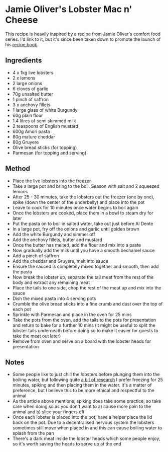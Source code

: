 # Jamie Oliver's Lobster Mac n' Cheese


This recipe is heavily inspired by a recipe from Jamie Oliver's comfort food series. I'd link to it, but it's since been taken down to promote the launch of his [recipe book](http://www.jamieoliver.com/comfortfood).


## Ingredients


* 4 x 1kg live lobsters
* 2 x lemons
* 2 large onions
* 6 cloves of garlic
* 70g unsalted butter
* 1 pinch of saffron
* 3 x anchovy fillets
* 1 large glass of white Burgundy
* 60g plain flour
* 1.4 litres of semi skimmed milk
* 2 teaspoons of English mustard
* 600g Amori pasta
* 80g mature cheddar
* 80g Gruyere
* Olive bread sticks (for topping)
* Parmesan (for topping and serving)


## Method


* Place the live lobsters into the freezer
* Take a large pot and bring to the boil. Season with salt and 2 squeezed lemons
* After 25 - 30 minutes, take the lobsters out the freezer (one by one), spike (down the center of the underbelly) and place into the pot
* Leave to cook for 10 minutes once water begins to boil again
* Once the lobsters are cooked, place them in a bowl to steam dry for later
* Put the pasta on to boil in salted water, take out just before Al Dente
* In a large pot, fry off the onions and garlic until golden brown
* Add the white Burgundy and simmer off
* Add the anchovy fillets, butter and mustard
* Once the butter has melted, add the flour and mix into a paste
* Now gradually add the milk until you have a smooth bechamel sauce
* Add a pinch of saffron
* Add the cheddar and Gruyere, melt into sauce
* Ensure the sauced is completely mixed together and smooth, then add the pasta
* Now break the lobster up, separate the tail meat from the rest of the body and extract any remaining meat
* Place the tails to one side, chop the rest of the meat up and mix into the sauce
* Dish the mixed pasta into 4 serving pots
* Crumble the olive bread sticks into a fine crumb and dust over the top of each pot
* Sprinkle with Parmesan and place in the oven for 25 mins
* Take the pots from the oven, add the tails to the pots for presentation and return to bake for a further 10 mins (it might be useful to split the lobster tails underneath before doing so to make it easier for guests to take the meat out later)
* Remove from oven and serve on a board with the lobster heads for presentation


## Notes


* Some people like to just chill the lobsters before plunging them into the boiling water, but following quite [a bit of research](http://www.animalaid.org.uk/h/n/campaigns/vegetarianism/all/522) I prefer freezing for 25 minutes, spiking and then placing them in the water. It's a matter of preference, but I believe this to be more ethical and respectful to the animal
* As the article above mentions, spiking does take some practice, so take care when doing so as you don't want to a) cause more pain to the animal and b) slice your fingers off
* Once each lobster is placed into the pot, have a helper place the lid back on the pot. Due to a decentralised nervous system the lobsters sometimes still move when placed in and this can cause boiling water to splash from the pan
* There's a dark meat inside the lobster heads which some people enjoy, so it's worth saving the heads to serve up at the end
